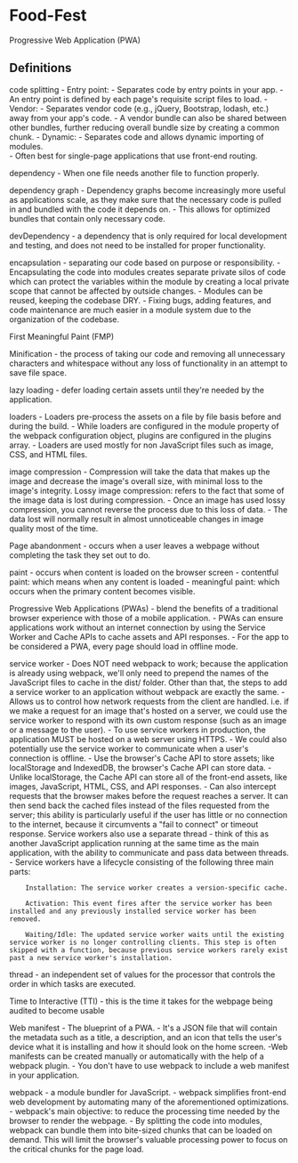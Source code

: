 # Food-Fest
Progressive Web Application (PWA)

## Definitions
code splitting
    - Entry point: 
        - Separates code by entry points in your app. 
        - An entry point is defined by each page's requisite script files to load.
    - Vendor: 
        - Separates vendor code (e.g., jQuery, Bootstrap, lodash, etc.) away from your app's code. 
        - A vendor bundle can also be shared between other bundles, further reducing overall bundle size by creating a common chunk.
    - Dynamic: 
        - Separates code and allows dynamic importing of modules.  
        - Often best for single-page applications that use front-end routing.

dependency
    - When one file needs another file to function properly.

dependency graph
    - Dependency graphs become increasingly more useful as applications scale, as they make sure that the necessary code is pulled in and bundled with the code it depends on. 
    - This allows for optimized bundles that contain only necessary code.

devDependency
    - a dependency that is only required for local development and testing, and does not need to be installed for proper functionality.

encapsulation
    - separating our code based on purpose or responsibility.
    - Encapsulating the code into modules creates separate private silos of code which can protect the variables within the module by creating a local private scope that cannot be affected by outside changes.
    - Modules can be reused, keeping the codebase DRY.
    - Fixing bugs, adding features, and code maintenance are much easier in a module system due to the organization of the codebase.

First Meaningful Paint (FMP)

Minification
    - the process of taking our code and removing all unnecessary characters and whitespace without any loss of functionality in an attempt to save file space.

lazy loading
    - defer loading certain assets until they're needed by the application.

loaders 
    - Loaders pre-process the assets on a file by file basis before and during the build.
    - While loaders are configured in the module property of the webpack configuration object, plugins are configured in the plugins array.
    - Loaders are used mostly for non JavaScript files such as image, CSS, and HTML files.

image compression
    - Compression will take the data that makes up the image and decrease the image's overall size, with minimal loss to the image's integrity. 
    Lossy image compression: refers to the fact that some of the image data is lost during compression. 
    - Once an image has used lossy compression, you cannot reverse the process due to this loss of data. 
    - The data lost will normally result in almost unnoticeable changes in image quality most of the time.

Page abandonment
    - occurs when a user leaves a webpage without completing the task they set out to do.

paint 
    - occurs when content is loaded on the browser screen
    - contentful paint: which means when any content is loaded
    - meaningful paint: which occurs when the primary content becomes visible.
    
Progressive Web Applications (PWAs) 
    - blend the benefits of a traditional browser experience with those of a mobile application. 
    - PWAs can ensure applications work without an internet connection by using the Service Worker and Cache APIs to cache assets and API responses.
    - For the app to be considered a PWA, every page should load in offline mode.

service worker
    - Does NOT need webpack to work; because the application is already using webpack, we'll only need to prepend the names of the JavaScript files to cache in the dist/ folder. Other than that, the steps to add a service worker to an application without webpack are exactly the same.
    - Allows us to control how network requests from the client are handled. i.e. if we make a request for an image that's hosted on a server, we could use the service worker to respond with its own custom response (such as an image or a message to the user). 
    - To use service workers in production, the application MUST be hosted on a web server using HTTPS.
    - We could also potentially use the service worker to communicate when a user's connection is offline.
    - Use the browser's Cache API to store assets; like localStorage and IndexedDB, the browser's Cache API can store data.
    - Unlike localStorage, the Cache API can store all of the front-end assets, like images, JavaScript, HTML, CSS, and API responses.
    - Can also intercept requests that the browser makes before the request reaches a server. It can then send back the cached files instead of the files requested from the server; this ability is particularly useful if the user has little or no connection to the internet, because it circumvents a "fail to connect" or timeout response.
    Service workers also use a separate thread - think of this as another JavaScript application running at the same time as the main application, with the ability to communicate and pass data between threads.
    - Service workers have a lifecycle consisting of the following three main parts:

        Installation: The service worker creates a version-specific cache.

        Activation: This event fires after the service worker has been installed and any previously installed service worker has been removed.

        Waiting/Idle: The updated service worker waits until the existing service worker is no longer controlling clients. This step is often skipped with a function, because previous service workers rarely exist past a new service worker's installation.

thread
    - an independent set of values for the processor that controls the order in which tasks are executed.

Time to Interactive (TTI)
    - this is the time it takes for the webpage being audited to become usable

Web manifest
    - The blueprint of a PWA. 
    - It's a JSON file that will contain the metadata such as a title, a description, and an icon that tells the user's device what it is installing and how it should look on the home screen.
    -Web manifests can be created manually or automatically with the help of a webpack plugin. 
    - You don't have to use webpack to include a web manifest in your application.
    

webpack
    - a module bundler for JavaScript. 
    - webpack simplifies front-end web development by automating many of the aforementioned optimizations.
    - webpack's main objective: to reduce the processing time needed by the browser to render the webpage.
    - By splitting the code into modules, webpack can bundle them into bite-sized chunks that can be loaded on demand. This will limit the browser's valuable processing power to focus on the critical chunks for the page load.
    